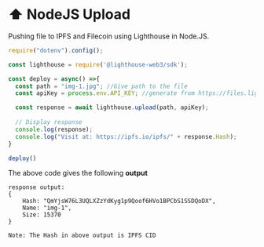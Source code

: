 # ⬆ NodeJS Upload

Pushing file to IPFS and Filecoin using Lighthouse in Node.JS.

```javascript
require("dotenv").config();

const lighthouse = require('@lighthouse-web3/sdk');

const deploy = async() =>{
  const path = "img-1.jpg"; //Give path to the file 
  const apiKey = process.env.API_KEY; //generate from https://files.lighthouse.storage/ or cli (lighthouse-web3 api-key --new)

  const response = await lighthouse.upload(path, apiKey);
  
  // Display response
  console.log(response);
  console.log("Visit at: https://ipfs.io/ipfs/" + response.Hash);
}

deploy()
```

The above code gives the following **output**

```
response output:
{
    Hash: "QmYjsW76L3UQLXZzYdKyg1p9Qoof6HVo1BPCbS1SSDQoDX",
    Name: "img-1",
    Size: 15370
}

Note: The Hash in above output is IPFS CID
```
